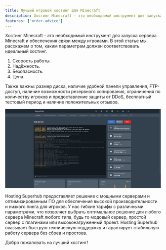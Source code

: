 ```yaml
---
title: Лучший игровой хостинг для Minecraft
description: Хостинг Minecraft - это необходимый инструмент для запуска сервера Minecraft и обеспечения связи между игроками. В этой статье мы расскажем о том, каким параметрам должен соответствовать идеальный хостинг.
features: ['order-advice']
---
```


Хостинг Minecraft - это необходимый инструмент для запуска сервера Minecraft и обеспечения связи между игроками. В этой статье мы расскажем о том, каким параметрам должен соответствовать идеальный хостинг.

1. Скорость работы.
2. Надёжность.
3. Безопасность.
4. Цена.

Также важны: размер диска, наличие удобной панели управления, FTP-доступ, наличие возможности резервного копирования, ограничения по количеству игроков и предоставление защиты от DDoS, бесплатный тестовый период и наличие положительных отзывов.

![Панель управления](/images/blog/minecraft-hosting/panel-demo.png)

Hosting Superhub предоставляет решение с мощными серверами и оптимизированным ПО для обеспечения высокой производительности и низкого пинга для игроков. У нас гибкие тарифы с различными параметрами, что позволяет выбрать оптимальное решение для любого сервера Minecraft любого типа, будь то модовый сервер, простой сервер с плагинами или высоконагруженный проект. Hosting Superhub оказывает быструю техническую поддержку и гарантирует стабильную работу сервера без сбоев и простоев.

Добро пожаловать на лучший хостинг!
